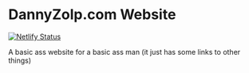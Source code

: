 # DannyZolp.com Website

[![Netlify Status](https://api.netlify.com/api/v1/badges/75995576-f63d-4afa-8632-aff2e27b5b5d/deploy-status)](https://app.netlify.com/sites/dannyzolpdotcom/deploys)

A basic ass website for a basic ass man (it just has some links to other things)
